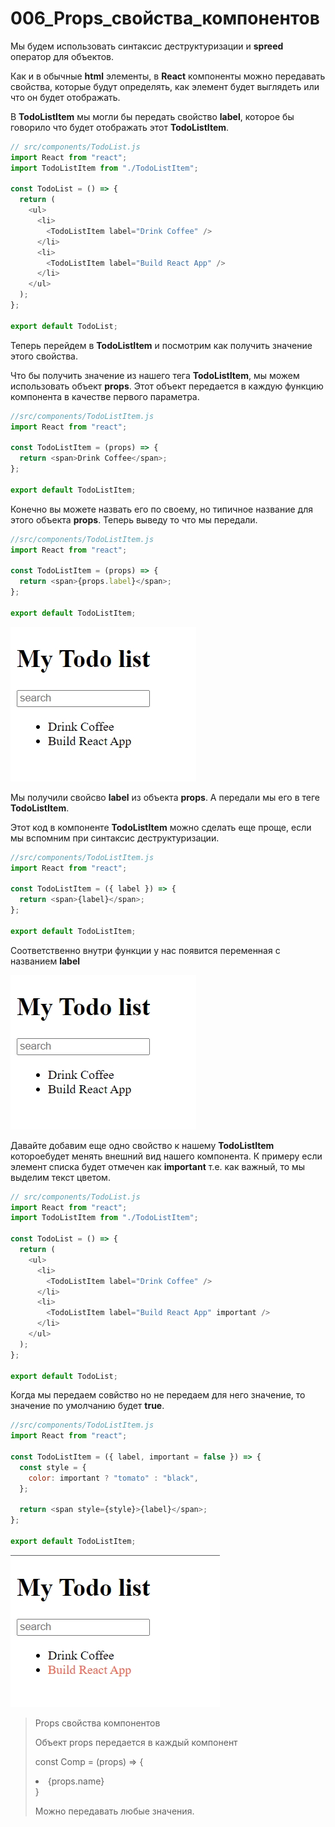 # 006_Props_свойства_компонентов

Мы будем использовать синтаксис деструктуризации и **spreed** оператор для объектов. 

Как и в обычные **html** элементы, в **React** компоненты можно передавать свойства, которые будут определять, как элемент будет выглядеть или что он будет отображать. 

В **TodoListItem** мы могли бы передать свойство **label**, которое бы говорило что будет отображать этот **TodoListItem**.

```js
// src/components/TodoList.js
import React from "react";
import TodoListItem from "./TodoListItem";

const TodoList = () => {
  return (
    <ul>
      <li>
        <TodoListItem label="Drink Coffee" />
      </li>
      <li>
        <TodoListItem label="Build React App" />
      </li>
    </ul>
  );
};

export default TodoList;

```

Теперь перейдем в **TodoListItem** и посмотрим как получить значение этого свойства.

Что бы получить значение из нашего тега **TodoListItem**, мы можем использовать объект **props**. Этот объект передается в каждую функцию компонента в качестве первого параметра.

```js
//src/components/TodoListItem.js
import React from "react";

const TodoListItem = (props) => {
  return <span>Drink Coffee</span>;
};

export default TodoListItem;

```

Конечно вы можете назвать его по своему, но типичное название для этого объекта **props**. Теперь выведу то что мы передали.

```js
//src/components/TodoListItem.js
import React from "react";

const TodoListItem = (props) => {
  return <span>{props.label}</span>;
};

export default TodoListItem;

```

![](img/001.jpg)

Мы получили свойсво **label** из объекта **props**. А передали мы его в теге **TodoListItem**.

Этот код в компоненте **TodoListItem** можно сделать еще проще, если мы вспомним при синтаксис деструктуризации.

```js
//src/components/TodoListItem.js
import React from "react";

const TodoListItem = ({ label }) => {
  return <span>{label}</span>;
};

export default TodoListItem;

```

Соответственно внутри функции у нас появится переменная с названием **label** 

![](img/001.jpg)

Давайте добавим еще одно свойство к нашему **TodoListItem** котороебудет менять внешний вид нашего компонента. К примеру если элемент списка будет отмечен как **important** т.е. как важный, то мы выделим текст цветом.

```js
// src/components/TodoList.js
import React from "react";
import TodoListItem from "./TodoListItem";

const TodoList = () => {
  return (
    <ul>
      <li>
        <TodoListItem label="Drink Coffee" />
      </li>
      <li>
        <TodoListItem label="Build React App" important />
      </li>
    </ul>
  );
};

export default TodoList;

```

Когда мы передаем совйство но не передаем для него значение, то значение по умолчанию будет **true**.

```js
//src/components/TodoListItem.js
import React from "react";

const TodoListItem = ({ label, important = false }) => {
  const style = {
    color: important ? "tomato" : "black",
  };

  return <span style={style}>{label}</span>;
};

export default TodoListItem;

```

![](img/003.jpg)

> Props свойства компонентов 
> 
> Объект props передается в каждый компонент
> 
> const Comp = (props) => {<li>{props.name}</li>}
> 
> Можно передавать любые значения.
